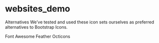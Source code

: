 # websites_demo

Alternatives
We’ve tested and used these icon sets ourselves as preferred alternatives to Bootstrap Icons.

Font Awesome
Feather
Octicons